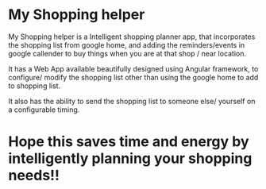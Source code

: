 # My Shopping helper

My Shopping helper is a Intelligent shopping planner app, that incorporates the shopping list from google home, and adding the reminders/events in google callender to buy things when you are at that shop / near location.

It has a Web App available beautifully designed using Angular framework, to configure/ modify the shopping list other than using the google home to add to shopping list.

It also has the ability to send the shopping list to someone else/ yourself on a configurable timing.

# Hope this saves time and energy by intelligently planning your shopping needs!!



